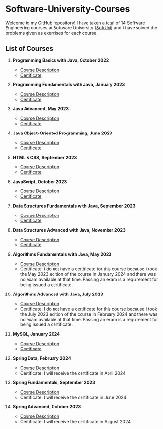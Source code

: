 # Software-University-Courses

Welcome to my GitHub repository! I have taken a total of 14 Software Engineering courses at Software University ([SoftUni](https://softuni.bg/)) and I have solved the problems given as exercises for each course.

## List of Courses

1. **Programming Basics with Java, October 2022**
   - [Course Description](https://softuni.bg/trainings/3872/programming-basics-with-java-october-2022)
   - [Certificate](https://softuni.bg/certificates/details/147446/af788b6d)

2. **Programming Fundamentals with Java, January 2023**
   - [Course Description](https://softuni.bg/trainings/3951/programming-fundamentals-with-java-january-2023)
   - [Certificate](https://softuni.bg/certificates/details/167501/87fe68c8)

3. **Java Advanced, May 2023**
   - [Course Description](https://softuni.bg/trainings/4100/java-advanced-may-2023)
   - [Certificate](https://softuni.bg/certificates/details/174511/3cf345dc)

4. **Java Object-Oriented Programming, June 2023**
   - [Course Description](https://softuni.bg/trainings/4101/java-oop-june-2023)
   - [Certificate](https://softuni.bg/certificates/details/181402/05619b07)

5. **HTML & CSS, September 2023**
   - [Course Description](https://softuni.bg/trainings/4239/html-and-css-september-2023)
   - [Certificate](https://softuni.bg/certificates/details/190675/71e842f5)

6. **JavaScript, October 2023**
   - [Course Description](https://softuni.bg/trainings/4240/js-front-end-october-2023)
   - [Certificate](https://softuni.bg/certificates/details/199093/da836119)

7. **Data Structures Fundamentals with Java, September 2023**
   - [Course Description](https://softuni.bg/trainings/4275/data-structures-fundamentals-with-java-september-2023)
   - [Certificate](https://softuni.bg/certificates/details/185535/fb0c95a7)

8. **Data Structures Advanced with Java, November 2023**
   - [Course Description](https://softuni.bg/trainings/4276/data-structures-advanced-with-java-november-2023)
   - [Certificate](https://softuni.bg/certificates/details/195547/e9c26f28)

9. **Algorithms Fundamentals with Java, May 2023**
   - [Course Description](https://softuni.bg/trainings/4176/algorithms-fundamentals-with-java-may-2023)
   - Certificate: I do not have a certificate for this course because I took the May 2023 edition of the course in January 2024 and there was no exam available at that time. Passing an exam is a requirement for being issued a certificate.

10. **Algorithms Advanced with Java, July 2023**
    - [Course Description](https://softuni.bg/trainings/4179/algorithms-advanced-with-java-july-2023)
    - Certificate: I do not have a certificate for this course because I took the July 2023 edition of the course in February 2024 and there was no exam available at that time. Passing an exam is a requirement for being issued a certificate.

11. **MySQL, January 2024**
    - [Course Description](https://softuni.bg/trainings/4365/mysql-january-2024)
    - [Certificate](https://softuni.bg/certificates/details/202745/c57d40c1)

12. **Spring Data, February 2024**
    - [Course Description](https://softuni.bg/trainings/4366/spring-data-february-2024)
    - Certificate: I will receive the certificate in April 2024

13. **Spring Fundamentals, September 2023**
    - [Course Description](https://softuni.bg/trainings/4235/spring-fundamentals-september-2023)
    - Certificate: I will receive the certificate in June 2024

14. **Spring Advanced, October 2023**
    - [Course Description](https://softuni.bg/trainings/4236/spring-advanced-october-2023)
    - Certificate: I will receive the certificate in August 2024

